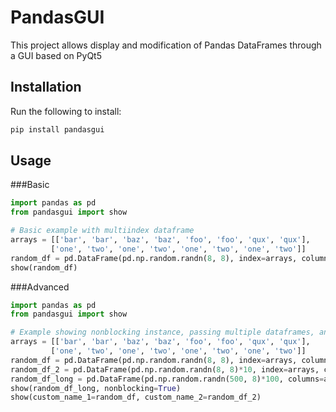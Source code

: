 # PandasGUI

This project allows display and modification of Pandas DataFrames through a GUI based on PyQt5

## Installation

Run the following to install:

```python
pip install pandasgui
```

## Usage
###Basic
```python
import pandas as pd
from pandasgui import show

# Basic example with multiindex dataframe
arrays = [['bar', 'bar', 'baz', 'baz', 'foo', 'foo', 'qux', 'qux'],
         ['one', 'two', 'one', 'two', 'one', 'two', 'one', 'two']]
random_df = pd.DataFrame(pd.np.random.randn(8, 8), index=arrays, columns=arrays)
show(random_df)

```

###Advanced
```python
import pandas as pd
from pandasgui import show

# Example showing nonblocking instance, passing multiple dataframes, and custom names as kwargs
arrays = [['bar', 'bar', 'baz', 'baz', 'foo', 'foo', 'qux', 'qux'],
         ['one', 'two', 'one', 'two', 'one', 'two', 'one', 'two']]
random_df = pd.DataFrame(pd.np.random.randn(8, 8), index=arrays, columns=arrays)
random_df_2 = pd.DataFrame(pd.np.random.randn(8, 8)*10, index=arrays, columns=arrays)
random_df_long = pd.DataFrame(pd.np.random.randn(500, 8)*100, columns=arrays)
show(random_df_long, nonblocking=True)
show(custom_name_1=random_df, custom_name_2=random_df_2)

```
